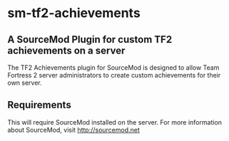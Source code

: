 # sm-tf2-achievements
## A SourceMod Plugin for custom TF2 achievements on a server

The TF2 Achievements plugin for SourceMod is designed to allow Team Fortress 2 server administrators to create  custom achievements for their own server.


## Requirements
This will require SourceMod installed on the server. For more information about SourceMod, visit http://sourcemod.net
